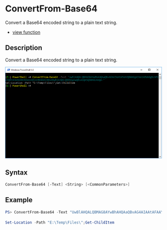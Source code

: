 # ConvertFrom-Base64

Convert a Base64 encoded string to a plain text string.

* [view function](https://github.com/BornToBeRoot/PowerShell/blob/master/Module/LazyAdmin/Functions/Base64Converter/ConvertFrom-Base64.ps1)

## Description

Convert a Base64 encoded string to a plain text string.

![Screenshot](Images/ConvertFrom-Base64.png?raw=true)

## Syntax

```powershell
ConvertFrom-Base64 [-Text] <String> [<CommonParameters>]
```

## Example

```powershell
PS> ConvertFrom-Base64 -Text "UwBlAHQALQBMAG8AYwBhAHQAaQBvAG4AIAAtAFAAYQB0AGgAIAAiAEUAOgBcAFQAZQBtAHAAXABGAGkAbABlAHMAXAAiADsARwBlAHQALQBDAGgAaQBsAGQASQB0AGUAbQA="

Set-Location -Path "E:\Temp\Files\";Get-ChildItem
```